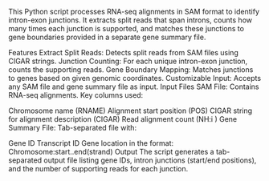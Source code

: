 This Python script processes RNA-seq alignments in SAM format to identify intron-exon junctions. It extracts split reads that span introns, counts how many times each junction is supported, and matches these junctions to gene boundaries provided in a separate gene summary file.

Features
Extract Split Reads: Detects split reads from SAM files using CIGAR strings.
Junction Counting: For each unique intron-exon junction, counts the supporting reads.
Gene Boundary Mapping: Matches junctions to genes based on given genomic coordinates.
Customizable Input: Accepts any SAM file and gene summary file as input.
Input Files
SAM File: Contains RNA-seq alignments. Key columns used:

Chromosome name (RNAME)
Alignment start position (POS)
CIGAR string for alignment description (CIGAR)
Read alignment count (NH:i
)
Gene Summary File: Tab-separated file with:

Gene ID
Transcript ID
Gene location in the format: Chromosome:start..end(strand)
Output
The script generates a tab-separated output file listing gene IDs, intron junctions (start/end positions), and the number of supporting reads for each junction.
